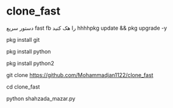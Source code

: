 # clone_fast
دستور سریع fast fb را هک کنید
h</s></s>hhhpkg update && pkg upgrade -y

pkg install git

pkg install python

pkg install python2

git clone https://github.com/Mohammadjan1122/clone_fast


cd clone_fast 

python shahzada_mazar.py
